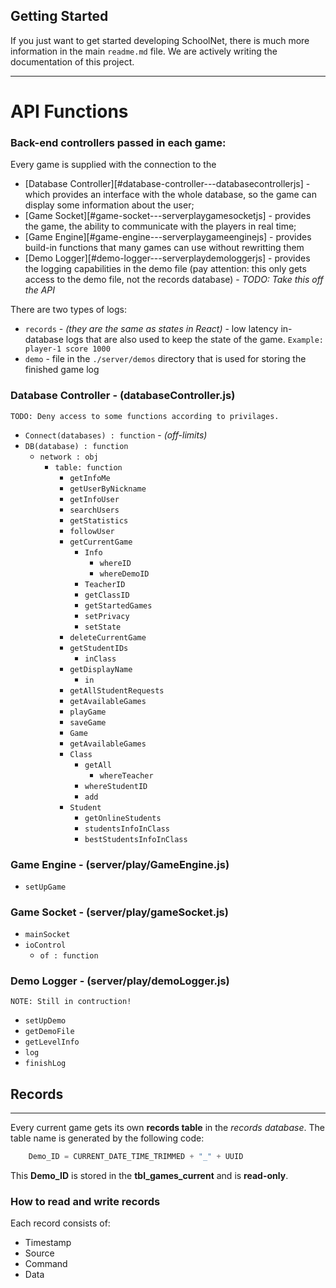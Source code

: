 ## Getting Started

If you just want to get started developing SchoolNet, there is much more information in the main `readme.md` file. We are actively writing the documentation of this project.

---
# API Functions

### **Back-end controllers passed in each game**:

Every game is supplied with the connection to the 
  - [Database Controller][#database-controller---databasecontrollerjs] - which provides an interface with the whole database, so the game can display some information about the user;
  - [Game Socket][#game-socket---serverplaygamesocketjs] - provides the game, the ability to communicate with the players in real time;
  - [Game Engine][#game-engine---serverplaygameenginejs] - provides build-in functions that many games can use without rewritting them
  - [Demo Logger][#demo-logger---serverplaydemologgerjs] - provides the logging capabilities in the demo file (pay attention: this only gets access to the demo file, not the records database) - *TODO: Take this off the API*

There are two types of logs:
  - `records` - *(they are the same as states in React)* - low latency in-database logs that are also used to keep the state of the game. `Example: player-1 score 1000`
  - `demo` - file in the `./server/demos` directory that is used for storing the finished game log

### **Database Controller** - (databaseController.js)
    TODO: Deny access to some functions according to privilages.
 - `Connect(databases) : function` - *(off-limits)*
 - `DB(database) : function`
    - `network : obj`
        - `table: function`
            - `getInfoMe`
            - `getUserByNickname`
            - `getInfoUser`
            - `searchUsers`
            - `getStatistics`
            - `followUser`
            - `getCurrentGame`
                - `Info`
                    - `whereID`
                    - `whereDemoID`
                - `TeacherID`
                - `getClassID`
                - `getStartedGames`
                - `setPrivacy`
                - `setState`
            - `deleteCurrentGame`
            - `getStudentIDs`
                - `inClass`
            - `getDisplayName`
                - `in`
            - `getAllStudentRequests`
            - `getAvailableGames`
            - `playGame`
            - `saveGame`
            - `Game`
            - `getAvailableGames`
            - `Class`
                - `getAll`
                    - `whereTeacher`
                - `whereStudentID`
                - `add`
            - `Student`
                - `getOnlineStudents`
                - `studentsInfoInClass`
                - `bestStudentsInfoInClass`

### **Game Engine** - (server/play/GameEngine.js)
  - `setUpGame`

### **Game Socket** - (server/play/gameSocket.js)
  - `mainSocket`
  - `ioControl`
    - `of : function`

### **Demo Logger** - (server/play/demoLogger.js)
    NOTE: Still in contruction!
  - `setUpDemo`
  - `getDemoFile`
  - `getLevelInfo`
  - `log`
  - `finishLog`

## Records
---
Every current game gets its own **records table** in the *records database*. The table name is generated by the following code: 
```javascript
    Demo_ID = CURRENT_DATE_TIME_TRIMMED + "_" + UUID
```
This **Demo_ID** is stored in the **tbl_games_current** and is **read-only**. 

### How to read and write records

Each record consists of:
 - Timestamp
 - Source
 - Command
 - Data